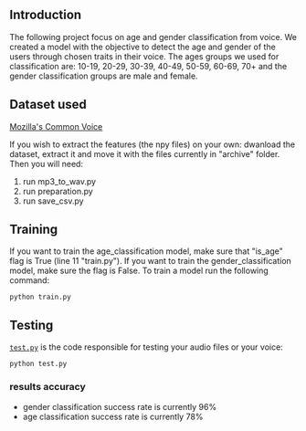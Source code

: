 ## Introduction
The following project focus on age and gender classification from voice. 
We created a model with the objective to detect the age and gender of the users through chosen traits in their voice. 
The ages groups we used for classification are: 10-19, 20-29, 30-39, 40-49, 50-59, 60-69, 70+
and the gender classification groups are male and female.



## Dataset used

[Mozilla's Common Voice](https://www.kaggle.com/mozillaorg/common-voice) 

If you wish to extract the features (the npy files) on your own: dwanload the dataset, extract it and move it with the files currently in "archive" folder. Then you will need:
1. run mp3_to_wav.py
2. run  preparation.py
3. run save_csv.py

## Training
If you want to train the age_classification model, make sure that "is_age" flag is True (line 11 "train.py"). If you want to train the gender_classification model, make sure the flag is False.
To train a model run the following command:

    python train.py

## Testing

[`test.py`](test.py) is the code responsible for testing your audio files or your voice:

    python test.py



### results accuracy
* gender classification success rate is currently 96%
* age classification success rate is currently 78%


